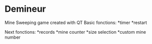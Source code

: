 # Demineur
Mine Sweeping game created with QT
Basic fonctions:
*timer
*restart

Next fonctions:
*records
*mine counter
*size selection
*custom mine number
